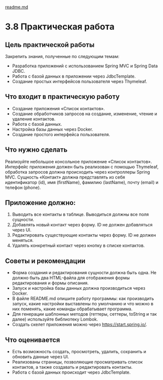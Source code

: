 [readme.md](../README.md)
# 3.8 Практическая работа
## Цель практической работы
Закрепить знания, полученные по следующим темам:

* Разработка приложений с использованием Spring MVC и Spring Data JDBC.  
* Работа с базой данных в приложении через JdbcTemplate.  
* Создание простых интерфейсов пользователя через Thymeleaf.

## Что входит в практическую работу
* Создание приложения «Список контактов».
* Создание обработчиков запросов на создание, изменение, чтение и удаление контактов.
* Работа с базой данных.
* Настройка базы данных через Docker.
* Создание простого интерфейса пользователя.


## Что нужно сделать
Реализуйте небольшое консольное приложение «Список контактов».   
Интерфейс приложения должен быть реализован с помощью Thymeleaf,   
обработка запросов должна происходить через контроллеры Spring MVC. 
Сущность «Контакт» должна представлять из себя   
идентификатор (id), имя (firstName), фамилию (lastName), почту (email) и телефон (phone).

## Приложение должно:

1. Выводить все контакты в таблице. Выводиться должны все поля сущности.
2. Добавлять новый контакт через форму. ID не должен добавляться через UI.
3. Редактировать существующие контакты через форму. ID не должен меняться.
4. Удалять конкретный контакт через кнопку в списке контактов.


## Советы и рекомендации
* Форма создания и редактирования сущности должна быть одна. Не должно быть два HTML-файла для отображения формы редактирования и формы описания.
* Запуск и настройка базы данных должна производиться через Docker.
* В файле README.md опишите работу программы: как производить запуск, какие настройки выставлены по умолчанию и что можно в них поменять, какие команды обрабатывает программа.
* Для генерации шаблонных методов (геттеры, сеттеры, toString и так далее) используйте библиотеку Lombok.
* Создать скелет приложения можно через https://start.spring.io/.


## Что оценивается
* Есть возможность создать, просмотреть, удалить, сохранить и обновить данные через UI.
* Реализованы страницы, позволяющие просматривать список контактов, а также создавать и редактировать контакты.
* Работа с базой данных происходит через JdbcTemplate.